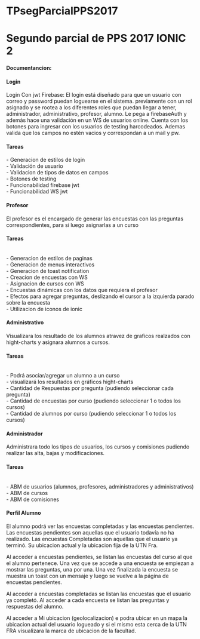 # TPsegParcialPPS2017
Segundo parcial de PPS 2017 IONIC 2
========================================


<h4>Documentancion:</h4>

 <h4>Login</h4>
Login Con jwt Firebase: El login está diseñado para que un usuario con correo y password puedan loguearse en el sistema.
	previamente con un rol asignado y se rootea a los diferentes roles que puedan llegar a tener, administrador, administrativo, profesor, alumno.
	Le pega a firebaseAuth y además hace una validación en un WS de usuarios online. 
	Cuenta con los botones para ingresar con los usuarios de testing harcodeados.
	Ademas valida que los campos no estén vacios y correspondan a un mail y pw.	

    
<h4>Tareas</h4>
    -	Generacion de estilos de login<br>
    -	Validación de usuario<br>
    -   Validacion de tipos de datos en campos<br>
    -	Botones de testing<br>
    -	Funcionabilidad firebase jwt<br>
	-	Funcionabilidad WS jwt<br>

 <h4>Profesor</h4>
El profesor es el encargado de generar las encuestas con las preguntas correspondientes, para si luego asignarlas a un curso<br>

 <h4>Tareas</h4><br>
	-	Generacion de estilos de paginas <br>
	-	Generacion de menus interactivos <br>
	-	Generacion de toast notification <br>
	-	Creacion de encuestas con WS <br>
	-	Asignacion de cursos con WS <br>
	-	Encuestas dinámicas con los datos que requiera el profesor <br>
	-	Efectos para agregar preguntas, deslizando el cursor a la izquierda parado sobre la encuesta <br>
	-	Utilizacion de iconos de ionic <br>
    
 <h4>Administrativo</h4>
 	Visualizara los resultado de los alumnos atravez de graficos realzados con hight-charts y asignara alumnos a cursos.
 <h4>Tareas</h4><br>
	-	Podrá asociar/agregar un alumno a un curso <br>
	-	visualizará los resultados en gráficos hight-charts <br>
	-	Cantidad de Respuestas por pregunta (pudiendo seleccionar cada pregunta) <br>
	-	Cantidad de encuestas por curso (pudiendo seleccionar 1 o todos los cursos)<br>
	-	Cantidad de alumnos por curso (pudiendo seleccionar 1 o todos los cursos)<br>

 <h4>Administrador</h4>
 	Administrara todo los tipos de usuarios, los cursos y comisiones pudiendo realizar las alta, bajas y modificaciones.

 <h4>Tareas</h4><br>
	-	ABM de usuarios (alumnos, profesores, administradores y administrativos) <br>
	-	ABM de cursos<br>
	-	ABM de comisiones<br>


<h4>Perfil Alumno</h4>
El alumno podrá ver las encuestas completadas y las encuestas pendientes. 
Las encuestas pendientes son aquellas que el usuario todavía no ha realizado. 
Las encuestas Completadas son aquellas que el usuario ya terminó.
Su ubicacion actual y la ubicacion fija de la UTN Fra.

Al acceder a encuestas pendientes, se listan las encuestas del curso al que el alumno pertenece. Una vez que se accede a una encuesta se empiezan a mostrar las preguntas, una por una. Una vez finalizada la encuesta se muestra un toast con un mensaje y luego se vuelve a la página de encuestas pendientes.

Al acceder a encuestas completadas se listan las encuestas que el usuario ya completó. Al acceder a cada encuesta se listan las preguntas y respuestas del alumno.

Al acceder a Mi ubicacion (geolocalizacion) e podra ubicar en un mapa la ubicacion actual del usuario logueado y si el mismo esta cerca de la UTN FRA visualizara la marca de ubicacion de la facultad.